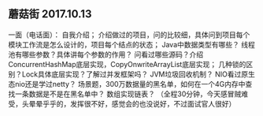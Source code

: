 ## 蘑菇街 2017.10.13
一面（电话面）：
自我介绍；
介绍做过的项目，问的比较细，具体问到项目每个模块工作流是怎么设计的，项目每个结点的状态；
Java中数据类型有哪些？
线程池有哪些参数？具体讲每个参数的作用？
问看过哪些源码？介绍ConcurrentHashMap底层实现，CopyOnwriteArrayList底层实现；
几种锁的区别？Lock具体底层实现？了解过并发框架吗？
JVM垃圾回收机制？
NIO看过原生态nio还是学过netty？
场景题，300万数据量的黑名单，如何在一个4G内存中查找一条数据是不是在黑名单中？
数组实现链表？
（全程30分钟，今天感冒贼难受，头晕晕乎乎的，发挥很不好，感觉会的也没说好，不过面试官人很好）

